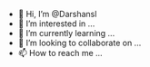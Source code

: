- 👋 Hi, I’m @Darshansl
- 👀 I’m interested in ...
- 🌱 I’m currently learning ...
- 💞️ I’m looking to collaborate on ...
- 📫 How to reach me ...

<!---
Darshansl/Darshansl is a ✨ special ✨ repository because its `README.md` (this file) appears on your GitHub profile.
You can click the Preview link to take a look at your changes.
--->
